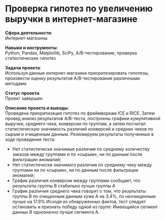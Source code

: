 # Проверка гипотез по увеличению выручки в интернет-магазине

**Сфера деятельности**:   
Интернет-магазины 
 
**Навыки и инструменты**:   
Python, Pandas, Matplotlib, SciPy, A/B-тестирование, проверка статистических гипотез

**Задачи проекта**:   
Используя данные интернет-магазина приоритезировать гипотезы, произвести оценку результатов A/B-тестирования различными методами

**Статус проекта**:   
Проект завершен

**Описание проекта и выводы**:   
Проведена приоритизация гипотез по фреймворкам ICE и RICE. Затем провед анализ результатов A/B-теста, построены графики кумулятивной выручки, среднего чека, конверсии по группам, а затем посчитал статистическую значимость различий конверсий и средних чеков по сырым и очищенным данным. 
Резюмируем результаты полученные в ходе проведения теста:
- Нет статистически значимые различия по среднему количеству заказов между группами и по «сырым», ни по данным после фильтрации аномалий;
- Нет статистически значимого различия по среднему чеку между группами ни по «сырым», ни по данным после фильтрации аномалий;
- График различия конверсии между группами сообщает, что результаты группы B стабильно лучше группы A
- График различия среднего чека говорит о том, что результаты группы В по очищенным данным хуже А на 3.4%, по неочищенным лучше на 17.9%
Исходя из обнаруженных фактов, тест следует остановить и признать победу одной из групп: Имеющийся сегмент данных B однозначно лучше сегмента A.
